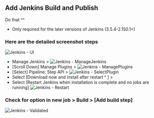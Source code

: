 ## Add Jenkins Build and Publish
Do that ^^
- Only required for the later versions of Jenkins (3.5.4-2.150.1+)

### Here are the detailed screenshot steps
![Jenkins - UI](https://github.com/jdyver/cd-demo-jd/blob/master/notes/img/1JenkinsUI.png)
- Manage Jenkins > 
![Jenkins - ManageJenkins](https://github.com/jdyver/cd-demo-jd/blob/master/notes/img/2ManageJk.png)
- [Scroll Down] Manage Plugins > 
![Jenkins - ManagePlugins](https://github.com/jdyver/cd-demo-jd/blob/master/notes/img/3ManagePl.png)
- [Select] Pipeline: Step API > 
![Jenkins - SelectPlugin](https://github.com/jdyver/cd-demo-jd/blob/master/notes/img/4SelectPl.png)
- Select [Download now and install after restart ^ ] > 
- Select [Restart Jenkins when installation is complete and no jobs are running]
![Jenkins - Restart](https://github.com/jdyver/cd-demo-jd/blob/master/notes/img/5Restart.png)

### Check for option in new job > Build > [Add build step]
![Jenkins - Validated](https://github.com/jdyver/cd-demo-jd/blob/master/notes/img/6Validate.png)
